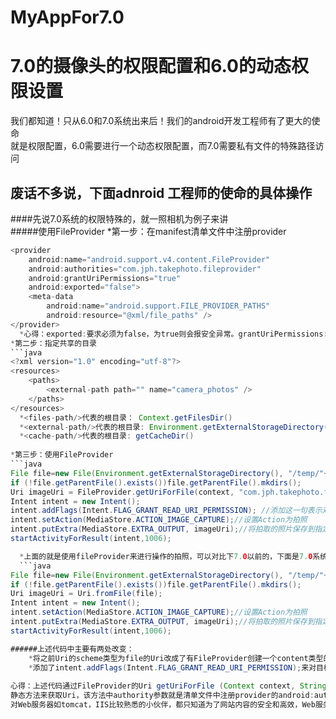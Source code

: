 # MyAppFor7.0
7.0的摄像头的权限配置和6.0的动态权限设置
===================
我们都知道！只从6.0和7.0系统出来后！我们的android开发工程师有了更大的使命</br>
就是权限配置，6.0需要进行一个动态权限配置，而7.0需要私有文件的特殊路径访问</br>

废话不多说，下面adnroid 工程师的使命的具体操作
----------

####先说7.0系统的权限特殊的，就一照相机为例子来讲</br>
#####使用FileProvider
*第一步：在manifest清单文件中注册provider
```java
<provider
    android:name="android.support.v4.content.FileProvider"
    android:authorities="com.jph.takephoto.fileprovider"
    android:grantUriPermissions="true"
    android:exported="false">
    <meta-data
        android:name="android.support.FILE_PROVIDER_PATHS"
        android:resource="@xml/file_paths" />
</provider>
  *心得：exported:要求必须为false，为true则会报安全异常。grantUriPermissions:true，表示授予 URI 临时访问权限。
*第二步：指定共享的目录
```java
<?xml version="1.0" encoding="utf-8"?>
<resources>
    <paths>
        <external-path path="" name="camera_photos" />
    </paths>
</resources>
  *<files-path/>代表的根目录： Context.getFilesDir()
  *<external-path/>代表的根目录: Environment.getExternalStorageDirectory()
  *<cache-path/>代表的根目录: getCacheDir()
  
*第三步：使用FileProvider
```java
File file=new File(Environment.getExternalStorageDirectory(), "/temp/"+System.currentTimeMillis() + ".jpg");
if (!file.getParentFile().exists())file.getParentFile().mkdirs();
Uri imageUri = FileProvider.getUriForFile(context, "com.jph.takephoto.fileprovider", file);//通过FileProvider创建一个content类型的Uri
Intent intent = new Intent();
intent.addFlags(Intent.FLAG_GRANT_READ_URI_PERMISSION); //添加这一句表示对目标应用临时授权该Uri所代表的文件
intent.setAction(MediaStore.ACTION_IMAGE_CAPTURE);//设置Action为拍照
intent.putExtra(MediaStore.EXTRA_OUTPUT, imageUri);//将拍取的照片保存到指定URI
startActivityForResult(intent,1006);

  *上面的就是使用fileProvider来进行操作的拍照，可以对比下7.0以前的，下面是7.0系统之前的拍照的源码
  ```java
File file=new File(Environment.getExternalStorageDirectory(), "/temp/"+System.currentTimeMillis() + ".jpg");
if (!file.getParentFile().exists())file.getParentFile().mkdirs();
Uri imageUri = Uri.fromFile(file);
Intent intent = new Intent();
intent.setAction(MediaStore.ACTION_IMAGE_CAPTURE);//设置Action为拍照
intent.putExtra(MediaStore.EXTRA_OUTPUT, imageUri);//将拍取的照片保存到指定URI
startActivityForResult(intent,1006);

######上述代码中主要有两处改变：
    *将之前Uri的scheme类型为file的Uri改成了有FileProvider创建一个content类型的Uri。
    *添加了intent.addFlags(Intent.FLAG_GRANT_READ_URI_PERMISSION);来对目标应用临时授权该Uri所代表的文件。
    
心得：上述代码通过FileProvider的Uri getUriForFile (Context context, String authority, File file)
静态方法来获取Uri，该方法中authority参数就是清单文件中注册provider的android:authorities="com.jph.takephoto.fileprovider"。
对Web服务器如tomcat，IIS比较熟悉的小伙伴，都只知道为了网站内容的安全和高效，Web服务器都支持为网站内容设置一个虚拟目录，其实FileProvider也有异曲同工之处



